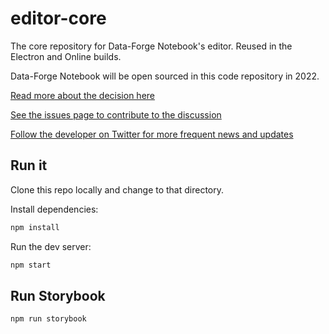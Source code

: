 # editor-core

The core repository for Data-Forge Notebook's editor. Reused in the Electron and Online builds.

Data-Forge Notebook will be open sourced in this code repository in 2022.

[Read more about the decision here](https://github.com/data-forge-notebook/wiki/wiki/Future-Plans)

[See the issues page to contribute to the discussion](https://github.com/data-forge-notebook/editor-core/issues)

[Follow the developer on Twitter for more frequent news and updates](https://twitter.com/codecapers)

## Run it 

Clone this repo locally and change to that directory.

Install dependencies:

```bash
npm install
```

Run the dev server:

```bash
npm start
```

## Run Storybook

```bash
npm run storybook
```